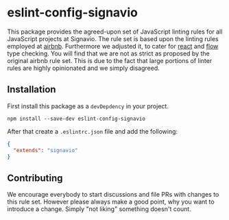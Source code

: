 # eslint-config-signavio

This package provides the agreed-upon set of JavaScript linting rules for all JavaScript projects at Signavio.
The rule set is based upon the linting rules employed at [airbnb](https://github.com/airbnb/javascript/tree/master/packages/eslint-config-airbnb).
Furthermore we adjusted it, to cater for [react](https://facebook.github.io/react/) and [flow](https://flowtype.org/) type checking.
You will find that we are not as strict as proposed by the original airbnb rule set.
This is due to the fact that large portions of linter rules are highly opinionated and we simply disagreed.

## Installation

First install this package as a `devDepdency` in your project.

```shell
npm install --save-dev eslint-config-signavio
```

After that create a `.eslintrc.json` file and add the following:

```json
{
  "extends": "signavio"
}
```

## Contributing

We encourage everybody to start discussions and file PRs with changes to this rule set.
However please always make a good point, why you want to introduce a change.
Simply "not liking" something doesn't count.
